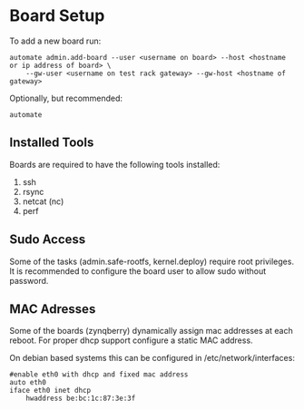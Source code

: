 # Board Setup

To add a new board run:

    automate admin.add-board --user <username on board> --host <hostname or ip address of board> \
	    --gw-user <username on test rack gateway> --gw-host <hostname of gateway>
		
Optionally, but recommended:

    automate 

## Installed Tools

Boards are required to have the following tools installed:
     
 1. ssh
 2. rsync
 3. netcat (nc)
 4. perf
 
## Sudo Access

Some of the tasks (admin.safe-rootfs, kernel.deploy) require root privileges. 
It is recommended to configure the board user to allow sudo without password. 

## MAC Adresses

Some of the boards (zynqberry) dynamically assign mac addresses at each reboot. 
For proper dhcp support configure a static MAC address. 

On debian based systems this can be configured in /etc/network/interfaces:

    #enable eth0 with dhcp and fixed mac address
    auto eth0
    iface eth0 inet dhcp
     	hwaddress be:bc:1c:87:3e:3f 

